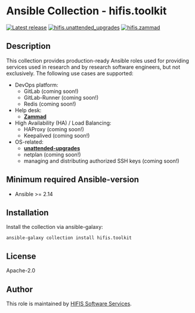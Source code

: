 <!--
SPDX-FileCopyrightText: Helmholtz Centre for Environmental Research (UFZ)
SPDX-FileCopyrightText: Helmholtz-Zentrum Dresden-Rossendorf (HZDR)

SPDX-License-Identifier: Apache-2.0
-->

# Ansible Collection - hifis.toolkit

[![Latest release](https://img.shields.io/github/v/release/hifis-net/ansible-role-unattended-upgrades)](https://github.com/hifis-net/ansible-role-unattended-upgrades/releases)
[![hifis.unattended_upgrades](https://github.com/hifis-net/ansible-role-unattended-upgrades/actions/workflows/unattended_upgrades.yml/badge.svg)](https://github.com/hifis-net/ansible-role-unattended-upgrades/actions/workflows/unattended_upgrades.yml)
[![hifis.zammad](https://github.com/hifis-net/ansible-role-unattended-upgrades/actions/workflows/zammad.yml/badge.svg)](https://github.com/hifis-net/ansible-role-unattended-upgrades/actions/workflows/zammad.yml)

## Description

This collection provides production-ready Ansible roles used for providing services used in research and by research
software engineers, but not exclusively. The following use cases are supported:

* DevOps platform:
  * GitLab (coming soon!)
  * GitLab-Runner (coming soon!)
  * Redis (coming soon!)
* Help desk:
  * [**Zammad**](roles/zammad)
* High Availability (HA) / Load Balancing:
  * HAProxy (coming soon!)
  * Keepalived (coming soon!)
* OS-related:
  * [**unattended-upgrades**](roles/unattended_upgrades)
  * netplan (coming soon!)
  * managing and distributing authorized SSH keys (coming soon!)

## Minimum required Ansible-version

* Ansible >= 2.14

## Installation

Install the collection via ansible-galaxy:

```shell
ansible-galaxy collection install hifis.toolkit
```

## License

Apache-2.0

## Author

This role is maintained by [HIFIS Software Services](https://www.hifis.net/).

